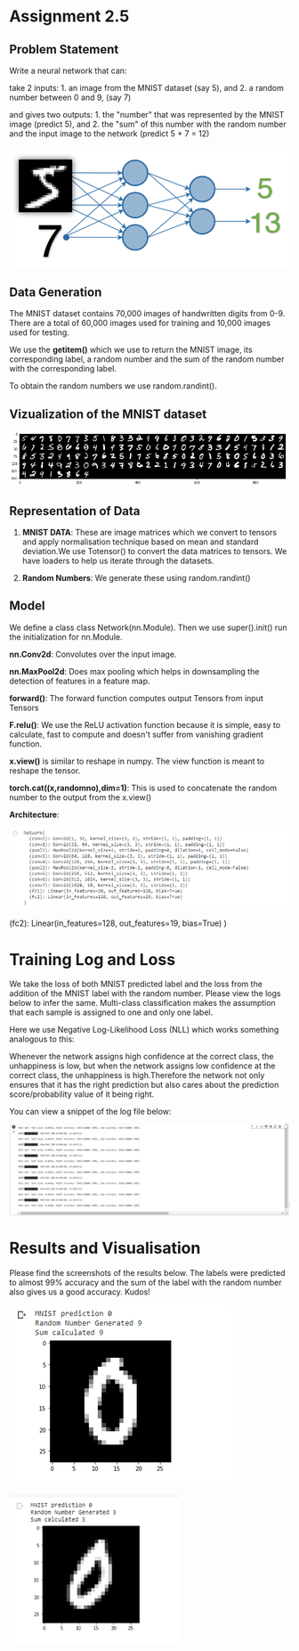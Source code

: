 # Assignment 2.5

## Problem Statement

Write a neural network that can:

take 2 inputs:
        1. an image from the MNIST dataset (say 5), and
        2. a random number between 0 and 9, (say 7)
        
and gives two outputs:
        1. the "number" that was represented by the MNIST image (predict 5), and
        2. the "sum" of this number with the random number and the input image to the network (predict 5 + 7 = 12)
        
![alt text](https://github.com/satwikmishra/EVA-7-Phase-1/blob/main/Images/assign.png)

## Data Generation

The MNIST dataset contains 70,000 images of handwritten digits from 0-9. There are a total of 60,000 images used for training and 10,000 images used for testing. 

We use the __getitem()__ which we use to return the MNIST image, its corresponding label, a random number and the sum of the random number with the corresponding label. 

To obtain the random numbers we use random.randint(). 

## Vizualization of the MNIST dataset

![alt text](https://github.com/satwikmishra/EVA-7-Phase-1/blob/main/Images/vizualization.PNG)

## Representation of Data

1. **MNIST DATA**: These are image matrices which we convert to tensors and apply normalisation technique based on mean and standard deviation.We use Totensor() to convert the data matrices to tensors. We have loaders to help us iterate through the datasets.

2. **Random Numbers**: We generate these using random.randint()

## Model

We define a class class Network(nn.Module). Then we use super().init() run the initialization for nn.Module. 

**nn.Conv2d**: Convolutes over the input image. 

**nn.MaxPool2d**: Does max pooling which helps in downsampling the detection of features in a feature map. 

**forward()**: The forward function computes output Tensors from input Tensors

**F.relu()**: We use the ReLU activation function because it is simple, easy to calculate, fast to compute and doesn't suffer from vanishing gradient function.

**x.view()** is similar to reshape in numpy. The view function is meant to reshape the tensor. 

**torch.cat((x,randomno),dim=1)**: This is used to concatenate the random number to the output from the x.view()

**Architecture**: 

![alt text](https://github.com/satwikmishra/EVA-7-Phase-1/blob/main/Images/network_picture.PNG)
  
  (fc2): Linear(in_features=128, out_features=19, bias=True)
)

# Training Log and Loss

We take the loss of both MNIST predicted label and the loss from the addition of the MNIST label with the random number. Please view the logs below to infer the same. 
Multi-class classification makes the assumption that each sample is assigned to one and only one label. 

Here we use Negative Log-Likelihood Loss (NLL) which works something analogous to this:

Whenever the network assigns high confidence at the correct class, the unhappiness is low, but when the network assigns low confidence at the correct class, the unhappiness is high.Therefore the network not only ensures that it has the right prediction but also cares about the prediction score/probability value of it being right. 

You can view a snippet of the log file below: 

![alt text](https://github.com/satwikmishra/EVA-7-Phase-1/blob/main/Images/training_log_snap.PNG)

# Results and Visualisation

Please find the screenshots of the results below. The labels were predicted to almost 99% accuracy and the sum of the label with the random number also gives us a good accuracy. Kudos! 

![alt text](https://github.com/satwikmishra/EVA-7-Phase-1/blob/main/Images/pred_1.PNG)

![alt text](https://github.com/satwikmishra/EVA-7-Phase-1/blob/main/Images/example_2.PNG)
